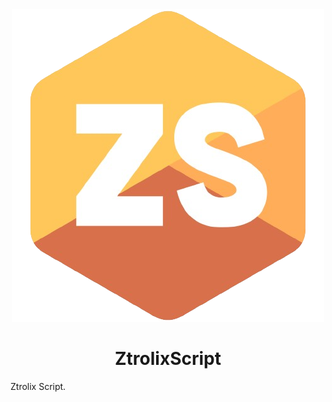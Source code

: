 <center>
  <img src="https://raw.githubusercontent.com/ZtrolixGit/ZtrolixScript/main/ZS.png" alt="Ztrolix Script Logo">

# ZtrolixScript
</center>
Ztrolix Script.

